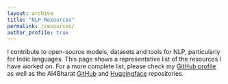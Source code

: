 ```yaml
---
layout: archive
title: "NLP Resources"
permalink: /resources/
author_profile: true
---
```


I contribute to open-source models, datasets and tools for NLP, particularly for Indic languages. This page shows a representative list of the resources I have worked on. For a more complete list, please check my [GitHub profile](https://github.com/anoopkunchukuttan) as well as the AI4Bharat [GitHub](https://github.com/AI4Bharat) and [Huggingface](https://huggingface.co/ai4bharat) repositories.

<!-- <h2> Models </h2>

<h2> Datasets </h2>
<ul> 

  <li> <a href="https://indicnlp.ai4bharat.org/samanantar" target="_blank">Samanantar Parallel Corpus</a>. Parallel corpora all major Indian languages containing 46 million sentence pairs between English and all major Indian languages.
  </li>
  <p/>

  <li> <a href="https://indicnlp.ai4bharat.org" target="_blank">AI4Bharat-IndicNLPSuite</a>. Text corpora (billions of words), multilingal language model (IndicBERT), word embeddings, text classification datasets for all major Indian languages.
  </li>
  <p/>

<li> <a href="http://www.cfilt.iitb.ac.in/iitb_parallel" target="_blank">IIT Bombay Parallel Corpus</a> <br/>
The IIT Bombay English-Hindi corpus contains parallel corpus for English-Hindi as well as monolingual Hindi corpus collected from a variety of existing sources and corpora developed at the Center for Indian Language Technology, IIT Bombay over the years. This is the largest English-Hindi Parallel Corpus available in the public domain. 
 </li>
<p/>

<li> <a href="https://indicnlp.ai4bharat.org/explorer" target="_blank">IndicNLP Catalog</a> <br/>
  A comprehensive listing of Indian language NLP resources.
   </li>
  <p/>

<li> <a href="https://github.com/anoopkunchukuttan/indowordnet_parallel" target="_blank">IndoWordnet Parallel Corpus</a>. Parallel corpora mined from IndoWordNet gloss and/or examples for Indian-Indian language corpora (6.3 million segments, 18 languages).
   </li>
  <p/>

<li> <a href="https://github.com/anoopkunchukuttan/geomm#english-indian-language-bilingual-embeddings" target="_blank" >GeoMM Word Embeddings for Indian languages</a> <br/>
Bilingual embeddings for Indian languages trained using GeoMM
 </li>
<p/>

<li> <a href="https://github.com/anoopkunchukuttan/crowd-indic-transliteration-data" target="_blank" >Xlit-Crowd: Hindi-English Transliteration Corpus</a> <br/>
This is a  corpus containing transliteration pairs for Hindi-English. These pairs were obtained via crowdsourcing by asking workers to transliterate Hindi words into the Roman script. The tasks were done on Amazon Mechanical Turk and yielded a total of 14919 pairs. 
 </li>
<p/>

<li> <a href="http://www.cfilt.iitb.ac.in/iitb_parallel/supplementary_resources/xlit-iitb-par.tgz" target="_blank" >Xlit-IITB-Par: Hindi-English Transliteration Corpus</a> <br/>
This is a corpus containing transliteration pairs for Hindi-English. These pairs were automatically mined from the IIT Bombay English-Hindi Parallel Corpus using the Moses Transliteration Module. The corpus contains 68,922 pairs.
 </li>
<p/>

<li> <a href="http://www.cfilt.iitb.ac.in/brahminet/static/register.html" target="_blank"> <i>Brahmi-Net</i> Transliteration Corpus for Indian languages</a> <br/>
The Brahmi-Net transliteration resources consist of parallel transliteration corpora for 110 language pairs, comprising 10 Indian languages and English. The transliteration corpus has been mined from the Indian Language Corpora Initiative (ILCI) parallel corpus, containing tourism and health domains sentences. 

<p/>

<li> <a href="http://www.cfilt.iitb.ac.in/~moses/shata_anuvaadak" target="_blank" >Sata-Anuvaadak: Translation Resources</a> <br/>
  110 translation models for Phrase based SMT between the languages mentioned above. This includes phrase tables, lexicalized reordering models and language models along with learnt parameters.
   </li>
  <p/>

</ul>  -->